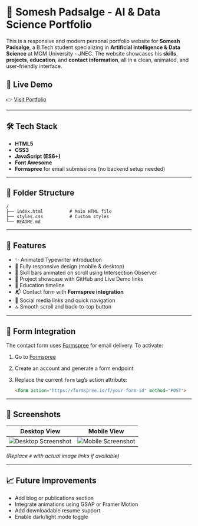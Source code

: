 # 🚀 Somesh Padsalge - AI & Data Science Portfolio

This is a responsive and modern personal portfolio website for **Somesh Padsalge**, a B.Tech student specializing in **Artificial Intelligence & Data Science** at MGM University - JNEC. The website showcases his **skills**, **projects**, **education**, and **contact information**, all in a clean, animated, and user-friendly interface.

## 🔗 Live Demo

👉 [Visit Portfolio](https://somesh04-tech.github.io/My_portfolio/)

---

## 🛠️ Tech Stack

* **HTML5**
* **CSS3**
* **JavaScript (ES6+)**
* **Font Awesome**
* **Formspree** for email submissions (no backend setup needed)

---

## 📂 Folder Structure

```plaintext
/
├── index.html          # Main HTML file
├── styles.css          # Custom styles
└── README.md
```

---

## 📌 Features

* ✨ Animated Typewriter introduction
* 📱 Fully responsive design (mobile & desktop)
* 🧠 Skill bars animated on scroll using Intersection Observer
* 💼 Project showcase with GitHub and Live Demo links
* 📄 Education timeline
* 📬 Contact form with **Formspree integration**
* 🔗 Social media links and quick navigation
* 🔝 Smooth scroll and back-to-top button

---

## 🧪 Form Integration

The contact form uses [Formspree](https://formspree.io/) for email delivery.
To activate:

1. Go to [Formspree](https://formspree.io/)
2. Create an account and generate a form endpoint
3. Replace the current `form` tag’s action attribute:

   ```html
   <form action="https://formspree.io/f/your-form-id" method="POST">
   ```

---

## 📸 Screenshots

| Desktop View             | Mobile View             |
| ------------------------ | ----------------------- |
| ![Desktop Screenshot](#) | ![Mobile Screenshot](#) |

*(Replace `#` with actual image links if available)*

---

## 📈 Future Improvements

* Add blog or publications section
* Integrate animations using GSAP or Framer Motion
* Add downloadable resume support
* Enable dark/light mode toggle